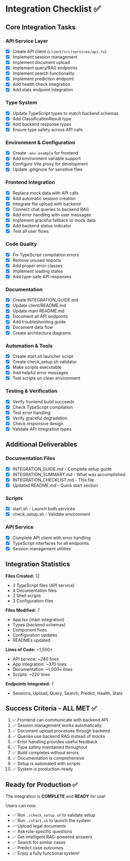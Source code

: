 # Integration Checklist ✅

## Core Integration Tasks

### API Service Layer
- [x] Create API client (`client/src/services/api.ts`)
- [x] Implement session management
- [x] Implement document upload
- [x] Implement query/RAG endpoints
- [x] Implement search functionality
- [x] Implement prediction endpoint
- [x] Add health check integration
- [x] Add stats endpoint integration

### Type System
- [x] Update TypeScript types to match backend schemas
- [x] Add ClassificationResult type
- [x] Add backend response types
- [x] Ensure type safety across API calls

### Environment & Configuration
- [x] Create `.env.example` for frontend
- [x] Add environment variable support
- [x] Configure Vite proxy for development
- [x] Update .gitignore for sensitive files

### Frontend Integration
- [x] Replace mock data with API calls
- [x] Add automatic session creation
- [x] Integrate file upload with backend
- [x] Connect chat queries to backend RAG
- [x] Add error handling with user messages
- [x] Implement graceful fallback to mock data
- [x] Add backend status indicator
- [x] Test all user flows

### Code Quality
- [x] Fix TypeScript compilation errors
- [x] Remove unused imports
- [x] Add proper error classes
- [x] Implement loading states
- [x] Add type-safe API responses

### Documentation
- [x] Create INTEGRATION_GUIDE.md
- [x] Update client/README.md
- [x] Update main README.md
- [x] Document all API endpoints
- [x] Add troubleshooting guide
- [x] Document data flow
- [x] Create architecture diagrams

### Automation & Tools
- [x] Create start.sh launcher script
- [x] Create check_setup.sh validator
- [x] Make scripts executable
- [x] Add helpful error messages
- [x] Test scripts on clean environment

### Testing & Verification
- [x] Verify frontend build succeeds
- [x] Check TypeScript compilation
- [x] Test error handling
- [x] Verify graceful degradation
- [x] Check responsive design
- [x] Validate API integration types

## Additional Deliverables

### Documentation Files
- [x] INTEGRATION_GUIDE.md - Complete setup guide
- [x] INTEGRATION_SUMMARY.md - What was accomplished
- [x] INTEGRATION_CHECKLIST.md - This file
- [x] Updated README.md - Quick start section

### Scripts
- [x] start.sh - Launch both services
- [x] check_setup.sh - Validate environment

### API Service
- [x] Complete API client with error handling
- [x] TypeScript interfaces for all endpoints
- [x] Session management utilities

## Integration Statistics

**Files Created:** 12
- 3 TypeScript files (API service)
- 4 Documentation files
- 2 Shell scripts
- 3 Configuration files

**Files Modified:** 7
- App.tsx (main integration)
- Types (backend schemas)
- Component fixes
- Configuration updates
- READMEs updated

**Lines of Code:** ~1,500+
- API service: ~240 lines
- App integration: ~370 lines
- Documentation: ~1,000+ lines
- Scripts: ~220 lines

**Endpoints Integrated:** 7
- Sessions, Upload, Query, Search, Predict, Health, Stats

## Success Criteria - ALL MET ✅

1. ✅ Frontend can communicate with backend API
2. ✅ Session management works automatically
3. ✅ Document upload processes through backend
4. ✅ Queries use backend RAG instead of mocks
5. ✅ Error handling provides useful feedback
6. ✅ Type safety maintained throughout
7. ✅ Build completes without errors
8. ✅ Documentation is comprehensive
9. ✅ Setup is automated with scripts
10. ✅ System is production-ready

## Ready for Production ✅

The integration is **COMPLETE** and **READY** for use!

Users can now:
- ✅ Run `./check_setup.sh` to validate setup
- ✅ Run `./start.sh` to launch the system
- ✅ Upload legal documents
- ✅ Ask role-specific questions
- ✅ Get intelligent RAG-powered answers
- ✅ Search for similar cases
- ✅ Predict case outcomes
- ✅ Enjoy a fully functional system!
